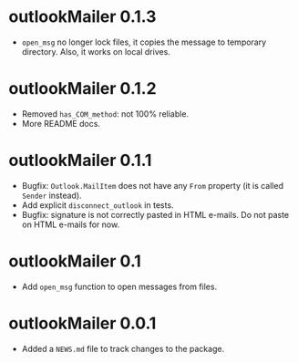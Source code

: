 # outlookMailer 0.1.3

* `open_msg` no longer lock files, it copies the message to temporary directory. Also, it works on local drives.

# outlookMailer 0.1.2

* Removed `has_COM_method`: not 100% reliable.
* More README docs.

# outlookMailer 0.1.1

* Bugfix: `Outlook.MailItem` does not have any `From` property (it is called `Sender` instead).
* Add explicit `disconnect_outlook` in tests.
* Bugfix: signature is not correctly pasted in HTML e-mails. Do not paste on HTML e-mails for now.

# outlookMailer 0.1

* Add `open_msg` function to open messages from files.

# outlookMailer 0.0.1

* Added a `NEWS.md` file to track changes to the package.
